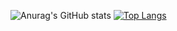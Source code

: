 ![Anurag's GitHub stats](https://github-readme-stats.vercel.app/api?username=PixirZcode&show_icons=true&theme=radical)
[![Top Langs](https://github-readme-stats.vercel.app/api/top-langs/?username=PixirZcode&exclude_repo=github-readme-stats,PixirZcode.github.io)](https://github.com/PixirZcode/github-readme-stats)
